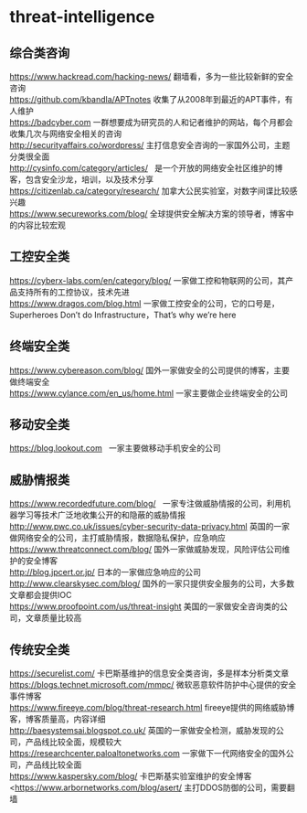 # threat-intelligence    
## 综合类咨询     
<https://www.hackread.com/hacking-news/>  翻墙看，多为一些比较新鲜的安全咨询  
<https://github.com/kbandla/APTnotes>   收集了从2008年到最近的APT事件，有人维护  
<https://badcyber.com>  一群想要成为研究员的人和记者维护的网站，每个月都会收集几次与网络安全相关的咨询  
<http://securityaffairs.co/wordpress/>    主打信息安全咨询的一家国外公司，主题分类很全面  
<http://cysinfo.com/category/articles/>    是一个开放的网络安全社区维护的博客，包含安全沙龙，培训，以及技术分享  
<https://citizenlab.ca/category/research/>    加拿大公民实验室，对数字间谍比较感兴趣  
<https://www.secureworks.com/blog/>    全球提供安全解决方案的领导者，博客中的内容比较宏观  
  
## 工控安全类  
<https://cyberx-labs.com/en/category/blog/>  一家做工控和物联网的公司，其产品支持所有的工控协议，技术先进  
<https://www.dragos.com/blog.html>  一家做工控安全的公司，它的口号是，Superheroes Don’t do Infrastructure，That’s why we’re here  
  
## 终端安全类  
<https://www.cybereason.com/blog/>  国外一家做安全的公司提供的博客，主要做终端安全  
<https://www.cylance.com/en_us/home.html>   一家主要做企业终端安全的公司  
  
## 移动安全类  
<https://blog.lookout.com>   一家主要做移动手机安全的公司  
  
## 威胁情报类  
<https://www.recordedfuture.com/blog/>   一家专注做威胁情报的公司，利用机器学习等技术广泛地收集公开的和隐蔽的威胁情报  
<http://www.pwc.co.uk/issues/cyber-security-data-privacy.html>  英国的一家做网络安全的公司，主打威胁情报，数据隐私保护，应急响应  
<https://www.threatconnect.com/blog/>   国外一家做威胁发现，风险评估公司维护的安全博客  
<http://blog.jpcert.or.jp/>  日本的一家做应急响应的公司  
<http://www.clearskysec.com/blog/>  国外的一家只提供安全服务的公司，大多数文章都会提供IOC  
<https://www.proofpoint.com/us/threat-insight>  美国的一家做安全咨询类的公司，文章质量比较高  
  
## 传统安全类  
<https://securelist.com/>   卡巴斯基维护的信息安全类咨询，多是样本分析类文章    
<https://blogs.technet.microsoft.com/mmpc/>   微软恶意软件防护中心提供的安全事件博客  
<https://www.fireeye.com/blog/threat-research.html>    fireeye提供的网络威胁博客，博客质量高，内容详细  
<http://baesystemsai.blogspot.co.uk/>   英国的一家做安全检测，威胁发现的公司，产品线比较全面，规模较大  
<https://researchcenter.paloaltonetworks.com>    一家做下一代网络安全的国外公司，产品线比较全面  
<https://www.kaspersky.com/blog/> 卡巴斯基实验室维护的安全博客  
<https://www.arbornetworks.com/blog/asert/  主打DDOS防御的公司，需要翻墙	  



